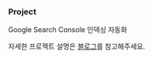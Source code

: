 ### Project
Google Search Console 인덱싱 자동화

자세한 프로젝트 설명은 [블로그](https://www.handongbee.com/posts/Search-Console-%EC%9D%B8%EB%8D%B1%EC%8B%B1%EC%9E%90%EB%8F%99%ED%99%94/)를 참고해주세요.